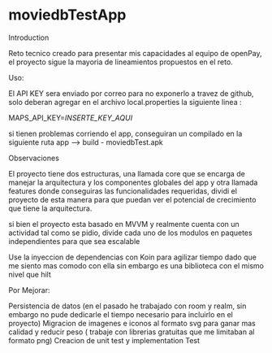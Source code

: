 # moviedbTestApp

Introduction

Reto tecnico creado para presentar mis capacidades al equipo de openPay, el proyecto sigue la mayoria de lineamientos propuestos en el reto.

Uso:

El API KEY sera enviado por correo para no exponerlo a travez de github, solo deberan agregar en el archivo 
local.properties la siguiente linea : 

MAPS_API_KEY=*INSERTE_KEY_AQUI*

si tienen problemas corriendo el app, conseguiran un compilado en la siguiente ruta  app --> build - moviedbTest.apk

Observaciones


El proyecto tiene dos estructuras, una llamada core que se encarga de manejar la arquitectura y los componentes globales del app y otra llamada features donde conseguiras las funcionalidades requeridas, dividi el proyecto de esta manera 
para que puedan ver el potencial de crecimiento que tiene la arquitectura.

si bien el proyecto esta basado en MVVM y realmente cuenta con un actividad tal como se pidio, divide cada uno de los modulos en paquetes independientes para que sea escalable

Use la inyeccion de dependencias con Koin para agilizar tiempo dado que me siento mas comodo con ella sin embargo es una biblioteca con el mismo nivel que hilt 

Por Mejorar: 

Persistencia de datos (en el pasado he trabajado con room y realm, sin embargo no pude dedicarle el tiempo necesario para incluirlo en el proyecto)
Migracion de imagenes e iconos al formato svg para ganar mas calidad y reducir peso ( trabaje con librerias gratuitas que me limitaban al formato png)
Creacion de unit test y implementation Test
